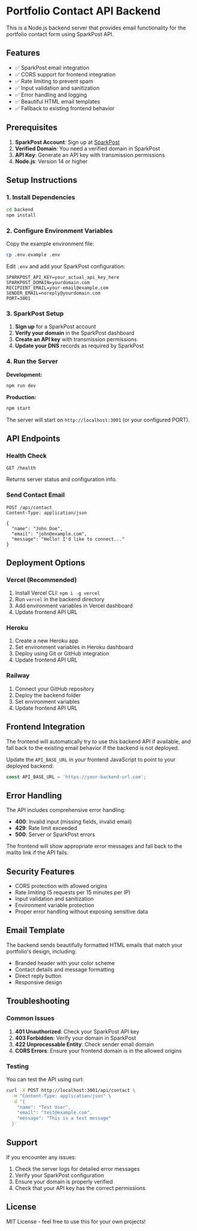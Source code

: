 # Portfolio Contact API Backend

This is a Node.js backend server that provides email functionality for the portfolio contact form using SparkPost API.

## Features

- ✅ SparkPost email integration
- ✅ CORS support for frontend integration
- ✅ Rate limiting to prevent spam
- ✅ Input validation and sanitization
- ✅ Error handling and logging
- ✅ Beautiful HTML email templates
- ✅ Fallback to existing frontend behavior

## Prerequisites

1. **SparkPost Account**: Sign up at [SparkPost](https://www.sparkpost.com/)
2. **Verified Domain**: You need a verified domain in SparkPost
3. **API Key**: Generate an API key with transmission permissions
4. **Node.js**: Version 14 or higher

## Setup Instructions

### 1. Install Dependencies

```bash
cd backend
npm install
```

### 2. Configure Environment Variables

Copy the example environment file:

```bash
cp .env.example .env
```

Edit `.env` and add your SparkPost configuration:

```env
SPARKPOST_API_KEY=your_actual_api_key_here
SPARKPOST_DOMAIN=yourdomain.com
RECIPIENT_EMAIL=your-email@example.com
SENDER_EMAIL=noreply@yourdomain.com
PORT=3001
```

### 3. SparkPost Setup

1. **Sign up** for a SparkPost account
2. **Verify your domain** in the SparkPost dashboard
3. **Create an API key** with transmission permissions
4. **Update your DNS** records as required by SparkPost

### 4. Run the Server

**Development:**
```bash
npm run dev
```

**Production:**
```bash
npm start
```

The server will start on `http://localhost:3001` (or your configured PORT).

## API Endpoints

### Health Check
```
GET /health
```
Returns server status and configuration info.

### Send Contact Email
```
POST /api/contact
Content-Type: application/json

{
  "name": "John Doe",
  "email": "john@example.com", 
  "message": "Hello! I'd like to connect..."
}
```

## Deployment Options

### Vercel (Recommended)
1. Install Vercel CLI: `npm i -g vercel`
2. Run `vercel` in the backend directory
3. Add environment variables in Vercel dashboard
4. Update frontend API URL

### Heroku
1. Create a new Heroku app
2. Set environment variables in Heroku dashboard
3. Deploy using Git or GitHub integration
4. Update frontend API URL

### Railway
1. Connect your GitHub repository
2. Deploy the backend folder
3. Set environment variables
4. Update frontend API URL

## Frontend Integration

The frontend will automatically try to use this backend API if available, and fall back to the existing email behavior if the backend is not deployed.

Update the `API_BASE_URL` in your frontend JavaScript to point to your deployed backend:

```javascript
const API_BASE_URL = 'https://your-backend-url.com';
```

## Error Handling

The API includes comprehensive error handling:

- **400**: Invalid input (missing fields, invalid email)
- **429**: Rate limit exceeded
- **500**: Server or SparkPost errors

The frontend will show appropriate error messages and fall back to the mailto link if the API fails.

## Security Features

- CORS protection with allowed origins
- Rate limiting (5 requests per 15 minutes per IP)
- Input validation and sanitization
- Environment variable protection
- Proper error handling without exposing sensitive data

## Email Template

The backend sends beautifully formatted HTML emails that match your portfolio's design, including:

- Branded header with your color scheme
- Contact details and message formatting
- Direct reply button
- Responsive design

## Troubleshooting

### Common Issues

1. **401 Unauthorized**: Check your SparkPost API key
2. **403 Forbidden**: Verify your domain in SparkPost
3. **422 Unprocessable Entity**: Check sender email domain
4. **CORS Errors**: Ensure your frontend domain is in the allowed origins

### Testing

You can test the API using curl:

```bash
curl -X POST http://localhost:3001/api/contact \
  -H "Content-Type: application/json" \
  -d '{
    "name": "Test User",
    "email": "test@example.com", 
    "message": "This is a test message"
  }'
```

## Support

If you encounter any issues:

1. Check the server logs for detailed error messages
2. Verify your SparkPost configuration
3. Ensure your domain is properly verified
4. Check that your API key has the correct permissions

## License

MIT License - feel free to use this for your own projects!